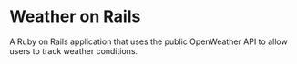 # Weather on Rails

A Ruby on Rails application that uses the public OpenWeather API to allow users to track weather conditions.
